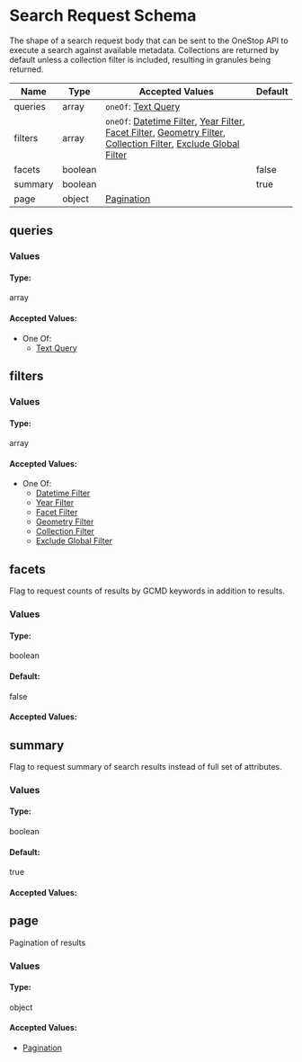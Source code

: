 # Search Request Schema

The shape of a search request body that can be sent to the OneStop API to execute a search against available metadata. Collections are returned by default unless a collection filter is included, resulting in granules being returned.


| Name | Type | Accepted Values | Default |
|------|------|--------|---------|
| queries| array| `oneOf`: [Text Query](components/textQuery.md)|  |
| filters| array| `oneOf`: [Datetime Filter](components/datetimeFilter.md), [Year Filter](components/yearFilter.md), [Facet Filter](components/facetFilter.md), [Geometry Filter](components/geometryFilter.md), [Collection Filter](components/collectionFilter.md), [Exclude Global Filter](components/excludeGlobalFilter.md)|  |
| facets| boolean| | false |
| summary| boolean| | true |
| page| object| [Pagination](components/page.md)|  |


## queries


### Values

#### Type:
array


#### Accepted Values:



* One Of:
  - [Text Query](components/textQuery.md)


## filters


### Values

#### Type:
array


#### Accepted Values:



* One Of:
  - [Datetime Filter](components/datetimeFilter.md)
  - [Year Filter](components/yearFilter.md)
  - [Facet Filter](components/facetFilter.md)
  - [Geometry Filter](components/geometryFilter.md)
  - [Collection Filter](components/collectionFilter.md)
  - [Exclude Global Filter](components/excludeGlobalFilter.md)


## facets

Flag to request counts of results by GCMD keywords in addition to results.

### Values

#### Type:
boolean
#### Default:
false


#### Accepted Values:





## summary

Flag to request summary of search results instead of full set of attributes.

### Values

#### Type:
boolean
#### Default:
true


#### Accepted Values:





## page

Pagination of results

### Values

#### Type:
object


#### Accepted Values:
  - [Pagination](components/page.md)






